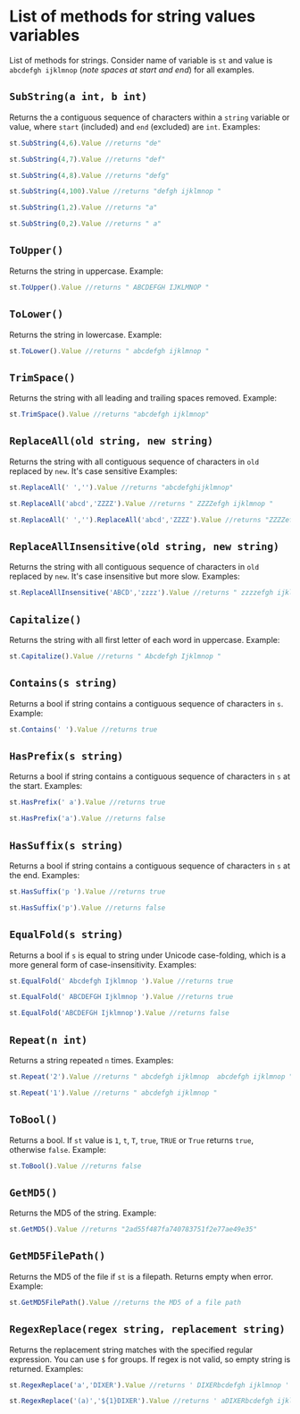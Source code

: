 # List of methods for string values variables

List of methods for strings. Consider name of variable is `st` and value is ` abcdefgh ijklmnop ` (*note spaces at start and end*) for all examples.

## `SubString(a int, b int)`

Returns the a contiguous sequence of characters within a `string` variable or value, where `start` (included) and `end` (excluded) are `int`. Examples:

```javascript
st.SubString(4,6).Value //returns "de"
```

```javascript
st.SubString(4,7).Value //returns "def"
```

```javascript
st.SubString(4,8).Value //returns "defg"
```

```javascript
st.SubString(4,100).Value //returns "defgh ijklmnop "
```

```javascript
st.SubString(1,2).Value //returns "a"
```

```javascript
st.SubString(0,2).Value //returns " a"
```

## `ToUpper()`

Returns the string in uppercase. Example:

```javascript
st.ToUpper().Value //returns " ABCDEFGH IJKLMNOP "
```

## `ToLower()`

Returns the string in lowercase. Example:

```javascript
st.ToLower().Value //returns " abcdefgh ijklmnop "
```

## `TrimSpace()`

Returns the string with all leading and trailing spaces removed. Example:

```javascript
st.TrimSpace().Value //returns "abcdefgh ijklmnop"
```

## `ReplaceAll(old string, new string)`

Returns the string with all contiguous sequence of characters in `old` replaced by `new`. It's case sensitive Examples:

```javascript
st.ReplaceAll(' ','').Value //returns "abcdefghijklmnop"
```

```javascript
st.ReplaceAll('abcd','ZZZZ').Value //returns " ZZZZefgh ijklmnop "
```

```javascript
st.ReplaceAll(' ','').ReplaceAll('abcd','ZZZZ').Value //returns "ZZZZefghijklmnop"
```

## `ReplaceAllInsensitive(old string, new string)`

Returns the string with all contiguous sequence of characters in `old` replaced by `new`. It's case insensitive but more slow. Examples:

```javascript
st.ReplaceAllInsensitive('ABCD','zzzz').Value //returns " zzzzefgh ijklmnop "
```

## `Capitalize()`

Returns the string with all first letter of each word in uppercase. Example:

```javascript
st.Capitalize().Value //returns " Abcdefgh Ijklmnop "
```

## `Contains(s string)`

Returns a bool if string contains a contiguous sequence of characters in `s`. Example:

```javascript
st.Contains(' ').Value //returns true
```

## `HasPrefix(s string)`

Returns a bool if string contains a contiguous sequence of characters in `s` at the start. Examples:

```javascript
st.HasPrefix(' a').Value //returns true
```

```javascript
st.HasPrefix('a').Value //returns false
```

## `HasSuffix(s string)`

Returns a bool if string contains a contiguous sequence of characters in `s` at the end. Examples:

```javascript
st.HasSuffix('p ').Value //returns true
```

```javascript
st.HasSuffix('p').Value //returns false
```

## `EqualFold(s string)`

Returns a bool if `s` is equal to string under Unicode case-folding, which is a more general form of case-insensitivity. Examples:

```javascript
st.EqualFold(' Abcdefgh Ijklmnop ').Value //returns true
```

```javascript
st.EqualFold(' ABCDEFGH Ijklmnop ').Value //returns true
```

```javascript
st.EqualFold('ABCDEFGH Ijklmnop').Value //returns false
```

## `Repeat(n int)`

Returns a string repeated `n` times. Examples:

```javascript
st.Repeat('2').Value //returns " abcdefgh ijklmnop  abcdefgh ijklmnop "
```

```javascript
st.Repeat('1').Value //returns " abcdefgh ijklmnop "
```

## `ToBool()`

Returns a bool. If `st` value is `1`, `t`, `T`, `true`, `TRUE` or `True` returns `true`, otherwise `false`. Example:

```javascript
st.ToBool().Value //returns false
```

## `GetMD5()`

Returns the MD5 of the string. Example:

```javascript
st.GetMD5().Value //returns "2ad55f487fa740783751f2e77ae49e35"
```

## `GetMD5FilePath()`

Returns the MD5 of the file if `st` is a filepath. Returns empty when error. Example:

```javascript
st.GetMD5FilePath().Value //returns the MD5 of a file path
```

## `RegexReplace(regex string, replacement string)`

Returns the replacement string matches with the specified regular expression. You can use `$` for groups. If regex is not valid, so empty string is returned. Examples:

```javascript
st.RegexReplace('a','DIXER').Value //returns ' DIXERbcdefgh ijklmnop '
```

```javascript
st.RegexReplace('(a)','${1}DIXER').Value //returns ' aDIXERbcdefgh ijklmnop '
```